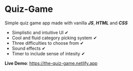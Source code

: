 # Quiz-Game
Simple quiz game app made with vanilla ___JS___, ___HTML___ and ___CSS___

* Simplistic and intuitive UI ✔
* Cool and fluid category picking system ✔
* Three difficulties to choose from ✔
* Sound effects ✔
* Timer to include sense of intesity ✔

__Live Demo__: https://the-quiz-game.netlify.app
